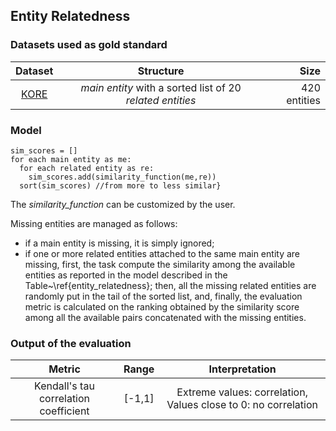 ## Entity Relatedness

### Datasets used as gold standard

| **Dataset** | **Structure** | **Size** |
| :---------: | :---------------------: | ----------: | 
|   [KORE](https://old.datahub.io/dataset/kore-50-nif-ner-corpus)    |  _main entity_ with a sorted list of 20 _related entities_ | 420 entities |

### Model 
    sim_scores = []
    for each main entity as me:
      for each related entity as re:
        sim_scores.add(similarity_function(me,re))
      sort(sim_scores) //from more to less similar}

The _similarity\_function_ can be customized by the user.

Missing entities are managed as follows:
- if a main entity is missing, it is simply ignored;
- if one or more related entities attached to the same main entity are missing, first, the task compute the similarity among the available entities as reported in the model described in the Table~\ref{entity_relatedness}; then, all the missing related entities are randomly put in the tail of the sorted list, and, finally, the evaluation metric is calculated on the ranking obtained by the similarity score among all the available pairs concatenated with the missing entities.

### Output of the evaluation

| **Metric** | **Range** | **Interpretation** |
| :---------: | :---------------------: | :----------: |
| Kendall's tau correlation coefficient | \[-1,1\] | Extreme values: correlation,   Values close to 0: no correlation |
